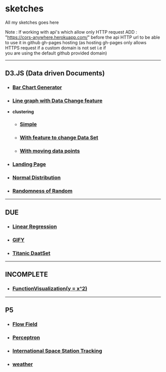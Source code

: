 # sketches

All my  sketches goes here

Note : If working with api's which allow only HTTP request
       ADD : "https://cors-anywhere.herokuapp.com/"
          before the api HTTP url to be able to use it in github gh-pages hosting
          (as hosting gh-pages only allows HTTPS request if a custom domain is not set i.e if              
          you are using the default github provided domain)
          
---
## D3.JS (Data driven Documents)
- ### [Bar Chart Generator](https://baby-oopsy-daisy.github.io/d3/barChart)
- ### [Line graph with Data Change feature](https://baby-oopsy-daisy.github.io/d3/changinglines)
- **clustering**
  - ### [Simple](https://baby-oopsy-daisy.github.io/d3/clustering/1.0)
  - ### [With feature to change Data Set](https://baby-oopsy-daisy.github.io/d3/clustering/2.0)
  - ### [With moving data points](https://baby-oopsy-daisy.github.io/d3/clustering/moving_cluster)
- ### [Landing Page](https://baby-oopsy-daisy.github.io/d3/landingPage)
- ### [Normal Distribution](https://baby-oopsy-daisy.github.io/d3/normaldistribution)
- ### [Randomness of Random](https://baby-oopsy-daisy.github.io/d3/randomnessOfRandom)

---
## DUE
- ### [Linear Regression](https://baby-oopsy-daisy.github.io/due/LinearRegression)
- ### [GIFY](https://baby-oopsy-daisy.github.io/due/gify(project2))
- ### [Titanic DaatSet](https://baby-oopsy-daisy.github.io/due/titanic)

---
## INCOMPLETE
 - ### [FunctionVisualization(y = x^2)](https://baby-oopsy-daisy.github.io/incomplete/functionVisual)
 
---
## P5
 - ### [Flow Field](https://baby-oopsy-daisy.github.io/p5/Flow_field)
 - ### [Perceptron](https://baby-oopsy-daisy.github.io/p5/perceptron)
 - ### [International Space Station Tracking](https://baby-oopsy-daisy.github.io/p5/ISSmap)
 - ### [weather](https://baby-oopsy-daisy.github.io/p5/weather)
